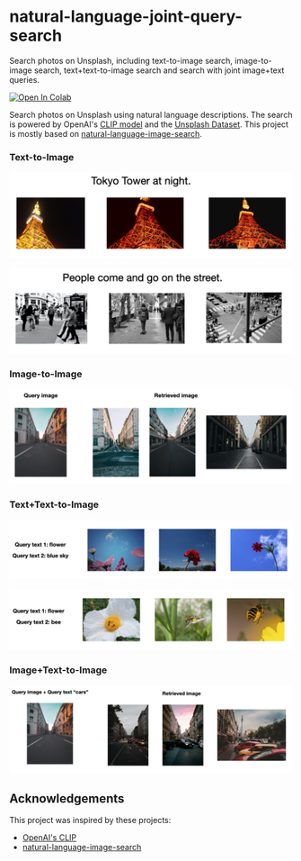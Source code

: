 # natural-language-joint-query-search
Search photos on Unsplash, including text-to-image search, image-to-image search, text+text-to-image search and search with joint image+text queries.

[![Open In Colab](https://colab.research.google.com/assets/colab-badge.svg)](https://colab.research.google.com/github/haofanwang/natural-language-joint-query-search/blob/main/colab/unsplash_image_search.ipynb)

Search photos on Unsplash using natural language descriptions. The search is powered by OpenAI's [CLIP model](https://github.com/openai/CLIP) and the [Unsplash Dataset](https://unsplash.com/data). This project is mostly based on [natural-language-image-search](https://github.com/haltakov/natural-language-image-search).

### Text-to-Image

![Search results for "Tokyo tower at night."](images/example-text-image-1.png)

![Search results for "People come and go on the street."](images/example-text-image-2.png)

### Image-to-Image

![Search results for a street view image](images/example-image-image-1.png)


### Text+Text-to-Image

![Search results for "flower" and "blue sky"](images/example-text2-image-1.png)

![Search results for "flower" and "bee"](images/example-text2-image-2.png)


### Image+Text-to-Image

![Search results for an empty street](images/example-image+text-image-1.png)


## Acknowledgements

This project was inspired by these projects:

- [OpenAI's CLIP](https://github.com/openai/CLIP)
- [natural-language-image-search](https://github.com/haltakov/natural-language-image-search)

